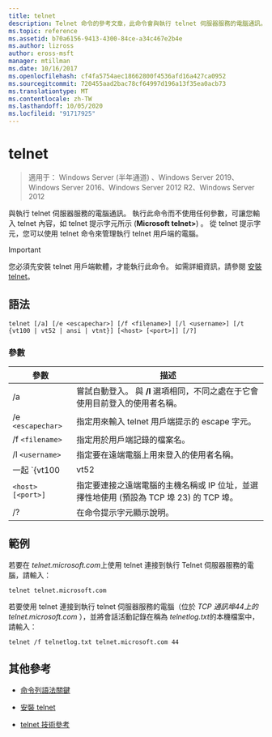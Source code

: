 ```yaml
---
title: telnet
description: Telnet 命令的參考文章，此命令會與執行 telnet 伺服器服務的電腦通訊。
ms.topic: reference
ms.assetid: b70a6156-9413-4300-84ce-a34c467e2b4e
ms.author: lizross
author: eross-msft
manager: mtillman
ms.date: 10/16/2017
ms.openlocfilehash: cf4fa5754aec18662800f4536afd16a427ca0952
ms.sourcegitcommit: 720455aad2bac78cf64997d196a13f35ea0acb73
ms.translationtype: MT
ms.contentlocale: zh-TW
ms.lasthandoff: 10/05/2020
ms.locfileid: "91717925"
---
```

# <a name="telnet"></a>telnet

> 適用于： Windows Server (半年通道) 、Windows Server 2019、Windows Server 2016、Windows Server 2012 R2、Windows Server 2012

與執行 telnet 伺服器服務的電腦通訊。 執行此命令而不使用任何參數，可讓您輸入 telnet 內容，如 telnet 提示字元所示 (**Microsoft telnet>**) 。 從 telnet 提示字元，您可以使用 telnet 命令來管理執行 telnet 用戶端的電腦。

> [!IMPORTANT]
> 您必須先安裝 telnet 用戶端軟體，才能執行此命令。 如需詳細資訊，請參閱 [安裝 telnet](/previous-versions/windows/it-pro/windows-server-2008-R2-and-2008/cc754293(v=ws.10))。

## <a name="syntax"></a>語法

```
telnet [/a] [/e <escapechar>] [/f <filename>] [/l <username>] [/t {vt100 | vt52 | ansi | vtnt}] [<host> [<port>]] [/?]
```

### <a name="parameters"></a>參數

| 參數 | 描述 |
|--|--|
| /a | 嘗試自動登入。 與 **/l** 選項相同，不同之處在于它會使用目前登入的使用者名稱。 |
| /e `<escapechar>` | 指定用來輸入 telnet 用戶端提示的 escape 字元。 |
| /f `<filename>` | 指定用於用戶端記錄的檔案名。 |
| /l `<username>` | 指定要在遠端電腦上用來登入的使用者名稱。 |
| 一起 `{vt100 | vt52 | ansi | vtnt}` | 指定終端機類型。 支援的終端機類型為 **vt100**、 **vt52**、 **ansi**和 **vtnt**。 |
| `<host> [<port>]` | 指定要連接之遠端電腦的主機名稱或 IP 位址，並選擇性地使用 (預設為 TCP 埠 23) 的 TCP 埠。 |
| /? | 在命令提示字元顯示說明。 |

## <a name="examples"></a>範例

若要在 *telnet.microsoft.com*上使用 telnet 連接到執行 Telnet 伺服器服務的電腦，請輸入：

```
telnet telnet.microsoft.com
```

若要使用 telnet 連接到執行 telnet 伺服器服務的電腦（位於 *TCP 通訊埠44上的 telnet.microsoft.com* ），並將會話活動記錄在稱為 *telnetlog.txt*的本機檔案中，請輸入：

```
telnet /f telnetlog.txt telnet.microsoft.com 44
```

## <a name="additional-references"></a>其他參考

- [命令列語法關鍵](command-line-syntax-key.md)

- [安裝 telnet](/previous-versions/windows/it-pro/windows-server-2008-R2-and-2008/cc754293(v=ws.10))

- [telnet 技術參考](/previous-versions/windows/it-pro/windows-server-2008-R2-and-2008/cc754987(v=ws.10))
